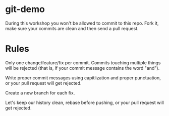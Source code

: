 git-demo
========

During this workshop you won't be allowed to commit to this repo.
Fork it, make sure your commits are clean and then send a pull request.


Rules 
=====
Only one change/feature/fix per commit. Commits touching multiple things
will be rejected (that is, if your commit message contains the word
"and").

Write proper commit messages using capitlization and proper punctuation,
or your pull request will get rejected.

Create a new branch for each fix.

Let's keep our history clean, rebase before pushing, or your pull request will get rejected.
